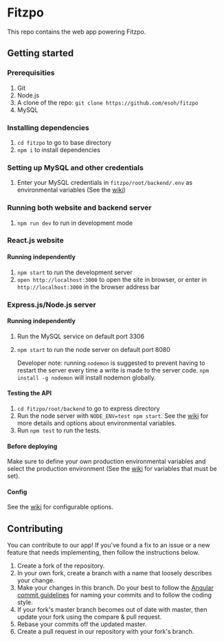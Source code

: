 # Fitzpo
This repo contains the web app powering Fitzpo.

## Getting started

### Prerequisities
1. Git
1. Node.js
1. A clone of the repo: `git clone https://github.com/esoh/fitzpo`
1. MySQL

### Installing dependencies
1. `cd fitzpo` to go to base directory
1. `npm i` to install dependencies

### Setting up MySQL and other credentials
1. Enter your MySQL credentials in `fitzpo/root/backend/.env` as environmental variables (See the [wiki](https://github.com/esoh/fitzpo/wiki/Environments,-Secrets,-and-Keys))

### Running both website and backend server
1. `npm run dev` to run in development mode

### React.js website
#### Running independently
1. `npm start` to run the development server
1. `open http://localhost:3000` to open the site in browser, or enter in `http://localhost:3000` in the browser address bar

### Express.js/Node.js server
#### Running independently
1. Run the MySQL service on default port 3306
1. `npm start` to run the node server on default port 8080

    Developer note: running `nodemon` is suggested to prevent having to restart the server every time a write is made to the server code. `npm install -g nodemon` will install nodemon globally.

#### Testing the API
1. `cd fitzpo/root/backend` to go to express directory
1. Run the node server with `NODE_ENV=test npm start`. See the [wiki](https://github.com/esoh/fitzpo/wiki/Environments,-Secrets,-and-Keys) for more details and options about environmental variables.
1. Run `npm test` to run the tests.

#### Before deploying
Make sure to define your own production environmental variables and select the production environment (See the [wiki](https://github.com/esoh/fitzpo/wiki/Environments,-Secrets,-and-Keys#production-environment) for variables that must be set).

#### Config
See the [wiki](https://github.com/esoh/fitzpo/wiki/Environments,-Secrets,-and-Keys) for configurable options.

## Contributing
You can contribute to our app! If you've found a fix to an issue or a new feature that needs implementing, then follow the instructions below.

1. Create a fork of the repository.
1. In your own fork, create a branch with a name that loosely describes your change.
1. Make your changes in this branch. Do your best to follow the [Angular commit guidelines](https://github.com/angular/angular.js/blob/master/DEVELOPERS.md#commits) for naming your commits and to follow the coding style.
1. If your fork's master branch becomes out of date with master, then update your fork using the compare & pull request.
1. Rebase your commits off the updated master.
1. Create a pull request in our repository with your fork's branch.